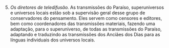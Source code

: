 ﻿5. *Os diretores de teledifusão.* As transmissões do Paraíso, superuniversos e universos locais estão sob a supervisão geral desse grupo de conservadores do pensamento. Eles servem como censores e editores, bem como coordenadores das transmissões materiais, fazendo uma adaptação, para o superuniverso, de todas as transmissões do Paraíso, adaptando e traduzindo as transmissões dos Anciães dos Dias para as línguas individuais dos universos locais.